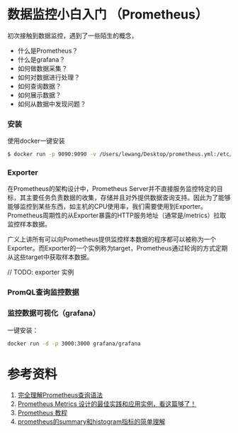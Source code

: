 # 数据监控小白入门 （Prometheus）

初次接触到数据监控，遇到了一些陌生的概念，

* 什么是Prometheus？
* 什么是grafana？
* 如何做数据采集？
* 如何对数据进行处理？ 
* 如何查询数据？ 
* 如何展示数据？
* 如何从数据中发现问题？
### 安装

使用docker一键安装
```bash
$ docker run -p 9090:9090 -v /Users/lewang/Desktop/prometheus.yml:/etc/prometheus/prometheus.yml prom/prometheus
```

### Exporter 


在Prometheus的架构设计中，Prometheus Server并不直接服务监控特定的目标，其主要任务负责数据的收集，存储并且对外提供数据查询支持。因此为了能够能够监控到某些东西，如主机的CPU使用率，我们需要使用到Exporter。Prometheus周期性的从Exporter暴露的HTTP服务地址（通常是/metrics）拉取监控样本数据。

广义上讲所有可以向Prometheus提供监控样本数据的程序都可以被称为一个Exporter。而Exporter的一个实例称为target，Prometheus通过轮询的方式定期从这些target中获取样本数据。

// TODO: exporter 实例

### PromQL查询监控数据



### 监控数据可视化（grafana）

一键安装：

```bash
docker run -d -p 3000:3000 grafana/grafana
```




# 参考资料

1. [完全理解Prometheus查询语法](https://www.shangmayuan.com/a/a099fc4421dd407da2a81cea.html)
2. [Prometheus Metrics 设计的最佳实践和应用实例，看这篇够了！](https://segmentfault.com/a/1190000024467720)
3. [Prometheus 教程](https://yunlzheng.gitbook.io/prometheus-book/parti-prometheus-ji-chu/promql/what-is-prometheus-metrics-and-labels)
4. [prometheus的summary和histogram指标的简单理解](https://blog.csdn.net/wtan825/article/details/94616813)